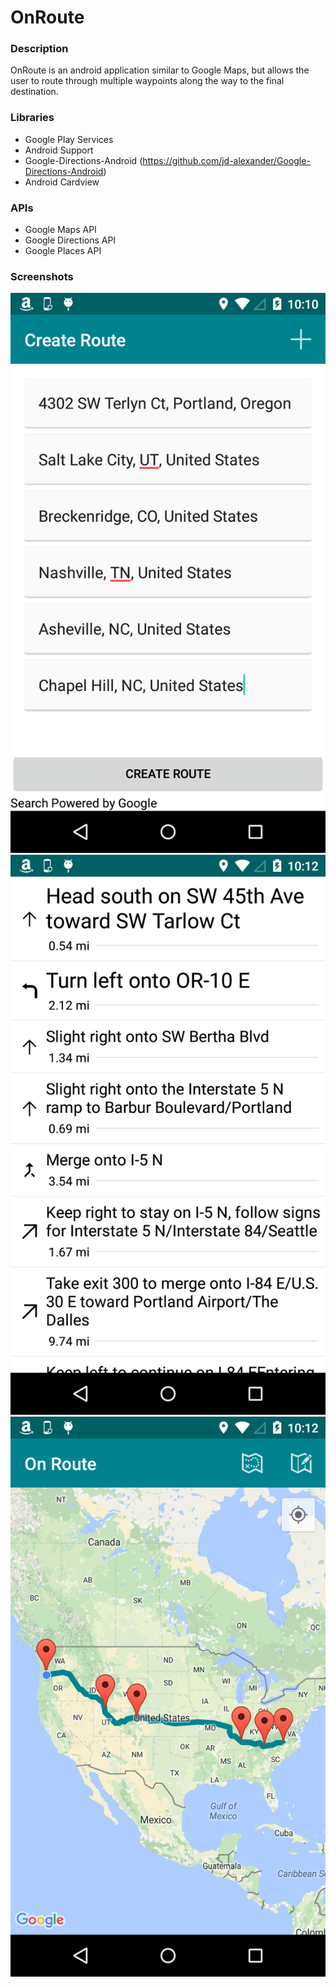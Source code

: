 # OnRoute

### Description
OnRoute is an android application similar to Google Maps, but allows the user to route through multiple waypoints along the way to the final destination.




### Libraries
 - Google Play Services
 - Android Support 
 - Google-Directions-Android (https://github.com/jd-alexander/Google-Directions-Android)
 - Android Cardview
 
### APIs
 - Google Maps API
 - Google Directions API
 - Google Places API

### Screenshots
![Example Image][1]
![Example Image][2]
![Example Image][3]
 
[1]:https://github.com/cburnham4/OnRoute/blob/master/Photos/screenshot_create_route.png
[2]:https://github.com/cburnham4/OnRoute/blob/master/Photos/screenshot_directions.png
[3]:https://github.com/cburnham4/OnRoute/blob/master/Photos/screenshot_map.png
